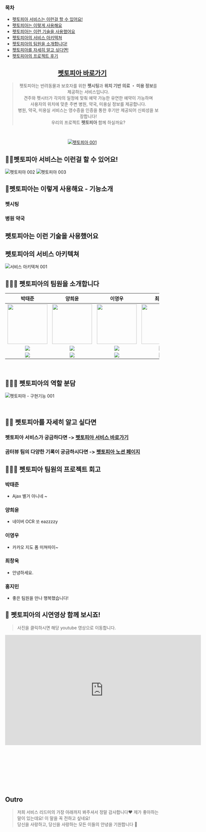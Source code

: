 <!-- TOC -->
### 목차
* [펫토피아 서비스는 이런걸 할 수 있어요!](#곰터뷰-서비스는-이런걸-할-수-있어요)
* [펫토피아는 이렇게 사용해요](#펫토피아는-이렇게-사용해요)
* [펫토피아는 이런 기술을 사용했어요](#펫토피아는-이런-기술을-사용했어요)
* [펫토피아의 서비스 아키텍쳐](#펫토피아의-서비스-아키텍쳐)
* [펫토피아의 팀원을 소개합니다!](#펫토피아의-팀원을-소개합니다!)
* [펫토피아를 자세히 알고 싶다면!](#펫토피아를-자세히-알고-싶다면!)
* [펫토피아의 프로젝트 후기](#펫토피아의-프로젝트-후기)

<!-- TOC -->

<div align="center">

## [펫토피아 바로가기](http://www.pettopia.cloud/)

> 펫토피아는 반려동물과 보호자를 위한 **펫시팅**과  **위치 기반 의료 ・ 미용 정보**를 제공하는 서비스입니다.  
> 견주와 펫시터가 각자의 일정에 맞춰 예약 가능한 유연한 예약이 가능하며<br/>
> 사용자의 위치에 맞춘 주변 병원, 약국, 미용실 정보를 제공합니다.<br/>
> 병원, 약국, 미용실 서비스는 영수증을 인증을 통한 후기만 제공되어 신뢰성을 보장합니다!<br/>
> 우리의 프로젝트 **펫토피아** 함께 하실까요?

<br />

<a href="(http://www.pettopia.cloud/)">

![펫토피아 001](https://github.com/user-attachments/assets/4aea9c36-b24d-45a0-845a-c4ad0052f62c)
<br/>

</a>
</div>




## 👋🏻펫토피아 서비스는 이런걸 할 수 있어요!

![펫토피아 002](https://github.com/user-attachments/assets/ddce1fc7-a170-4ee3-9f24-f488eb4c6f03)
![펫토피아 003](https://github.com/user-attachments/assets/9b21d4a2-3bcf-4781-8816-7172e00e538f)


## 🦾펫토피아는 이렇게 사용해요 - 기능소개
### 펫시팅
### 병원 약국 

## 펫토피아는 이런 기술을 사용했어요


## 펫토피아의 서비스 아키텍쳐

![서비스 아키텍쳐 001](https://github.com/user-attachments/assets/2961ad0b-09bc-4793-a95b-b34f5ec3f9be)


## 👨🏼‍💻 펫토피아의 팀원을 소개합니다
박태준|양희윤|이영우|최창욱|홍지민|
:-:|:-:|:-:|:-:|:-:
<img src='https://avatars.githubusercontent.com/u/39152134?v=4' height=130 width=130></img>|<img src='' height=130 width=130></img>|<img src='' height=130 width=130></img>|<img src='' height=130 width=130></img>|<img src='' height=130 width=130></img>|
<a href="https://github.com/mjk0618" target="_blank"><img src="https://img.shields.io/badge/GitHub-black.svg?&style=round&logo=github"/></a>|<a href="https://github.com/Kim-Ju-won" target="_blank"><img src="https://img.shields.io/badge/GitHub-black.svg?&style=round&logo=github"/></a>|<a href="https://github.com/taemin6697" target="_blank"><img src="https://img.shields.io/badge/GitHub-black.svg?&style=round&logo=github"/></a>|<a href="https://github.com/jun048098" target="_blank"><img src="https://img.shields.io/badge/GitHub-black.svg?&style=round&logo=github"/></a>|<a href="https://github.com/SangwonYoon" target="_blank"><img src="https://img.shields.io/badge/GitHub-black.svg?&style=round&logo=github"/></a>
<a href="mailto:kminjae618@gmail.com" target="_blank"><img src="https://img.shields.io/badge/Gmail-EA4335?style&logo=Gmail&logoColor=white"/></a>|<a href="mailto:uomnf97@gmail.com" target="_blank"><img src="https://img.shields.io/badge/Gmail-EA4335?style&logo=Gmail&logoColor=white"/></a>|<a href="mailto:taemin6697@gmail.com" target="_blank"><img src="https://img.shields.io/badge/Gmail-EA4335?style&logo=Gmail&logoColor=white"/></a>|<a href="mailto:jun048098@gmail.com" target="_blank"><img src="https://img.shields.io/badge/Gmail-EA4335?style&logo=Gmail&logoColor=white"/></a>|<a href="mailto:iandr0805@gmail.com" target="_blank"><img src="https://img.shields.io/badge/Gmail-EA4335?style&logo=Gmail&logoColor=white"/></a>|

<br>

## 👨🏼‍💻 펫토피아의 역할 분담
![펫토피아 - 구현기능 001](https://github.com/user-attachments/assets/e0fbf253-78f9-4377-90f5-eb2149b26d6b)

<br>


## 🕵🏻 펫토피아를 자세히 알고 싶다면

### 펫토피아 **서비스**가 궁금하다면 -> [펫토피아 서비스 바로가기](http://www.pettopia.cloud/)

### 곰터뷰 팀의 **다양한 기록**이 궁금하시다면 -> [펫토피아 노션 페이지](https://shqkel.notion.site/dodo-dog-7330e7d90c964b01ac14e66f14a37e98?pvs=4)


## 👩🏻‍💻 펫토피아 팀원의 프로젝트 회고

### 박태준
- Ajax 별거 아니네 ~ 

### 양희윤
- 네이버 OCR 쏘 eazzzzy

### 이영우
- 카카오 지도 폼 미쳐따이~

### 최창욱
- 안녕하세요. 

### 홍지민
- 좋은 팀원을 만나 행복했습니다!

## 🎥 펫토피아의 시연영상 함께 보시죠!

> 사진을 클릭하시면 해당 youtube 영상으로 이동합니다.

<iframe width="640" height="360" src="https://youtu.be/VMqAk_KxjrQ" frameborder="0" gesture="media" allowfullscreen=""></iframe>
<br/>
<br/>
<br/>
<br/>
<br/>
<br/>
<br/>
<br/>
<br/>

## Outro

> 저희 서비스 리드미의 가장 아래까지 봐주셔서 정말 감사합니다❤️
> 제가 좋아하는 말이 있는데요! 이 말을 꼭 전하고 싶네요!  
> 당신을 사랑하고, 당신을 사랑하는 모든 이들의 안녕을 기원합니다 🤗
